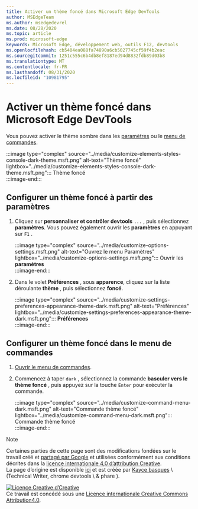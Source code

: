 ```yaml
---
title: Activer un thème foncé dans Microsoft Edge DevTools
author: MSEdgeTeam
ms.author: msedgedevrel
ms.date: 08/28/2020
ms.topic: article
ms.prod: microsoft-edge
keywords: Microsoft Edge, développement web, outils F12, devtools
ms.openlocfilehash: cb5404ea088fa74890a6cb5027745cf59f4b2eac
ms.sourcegitcommit: 1251c555c6b4db8ef8187ed94d8832fdb89d03b8
ms.translationtype: MT
ms.contentlocale: fr-FR
ms.lasthandoff: 08/31/2020
ms.locfileid: "10981795"
---
```

<!-- Copyright Kayce Basques 

   Licensed under the Apache License, Version 2.0 (the "License");
   you may not use this file except in compliance with the License.
   You may obtain a copy of the License at

       https://www.apache.org/licenses/LICENSE-2.0

   Unless required by applicable law or agreed to in writing, software
   distributed under the License is distributed on an "AS IS" BASIS,
   WITHOUT WARRANTIES OR CONDITIONS OF ANY KIND, either express or implied.
   See the License for the specific language governing permissions and
   limitations under the License.  -->





# Activer un thème foncé dans Microsoft Edge DevTools   

  

Vous pouvez activer le thème sombre dans les [paramètres](#set-up-dark-theme-from-settings) ou le [menu de commandes](#set-up-dark-theme-from-the-command-menu).  

:::image type="complex" source="../media/customize-elements-styles-console-dark-theme.msft.png" alt-text="Thème foncé" lightbox="../media/customize-elements-styles-console-dark-theme.msft.png":::
   Thème foncé  
:::image-end:::  

## Configurer un thème foncé à partir des paramètres   

1.  Cliquez sur **personnaliser et contrôler devtools** `...` , puis sélectionnez **paramètres**.  Vous pouvez également ouvrir les **paramètres** en appuyant sur `F1` .  
    
    :::image type="complex" source="../media/customize-options-settings.msft.png" alt-text="Ouvrez le menu Paramètres" lightbox="../media/customize-options-settings.msft.png":::
       Ouvrir les **paramètres**  
    :::image-end:::  

1.  Dans le volet **Préférences** , sous **apparence**, cliquez sur la liste déroulante **thème** , puis sélectionnez **foncé**.  
    
    :::image type="complex" source="../media/customize-settings-preferences-appearance-theme-dark.msft.png" alt-text="Préférences" lightbox="../media/customize-settings-preferences-appearance-theme-dark.msft.png":::
       **Préférences**  
    :::image-end:::  

## Configurer un thème foncé dans le menu de commandes   

1.  [Ouvrir le menu de commandes][DevtoolsCommandMenu].  
1.  Commencez à taper `dark` , sélectionnez la commande **basculer vers le thème foncé** , puis appuyez sur la touche `Enter` pour exécuter la commande.  
    
    :::image type="complex" source="../media/customize-command-menu-dark.msft.png" alt-text="Commande thème foncé" lightbox="../media/customize-command-menu-dark.msft.png":::
       Commande thème foncé  
    :::image-end:::  
    
<!--  
   


-->  

<!-- links -->  

[DevtoolsCommandMenu]: ../command-menu/index.md "Menu de commandes | Documents Microsoft"  

> [!NOTE]
> Certaines parties de cette page sont des modifications fondées sur le travail créé et [partagé par Google][GoogleSitePolicies] et utilisées conformément aux conditions décrites dans la [licence internationale 4,0 d’attribution Creative][CCA4IL].  
> La page d’origine est disponible [ici](https://developers.google.com/web/tools/chrome-devtools/customize/dark-theme) et est créée par [Kayce basques][KayceBasques] \ (Technical Writer, chrome devtools \ & phare \).  

[![Licence Creative d’Creative][CCby4Image]][CCA4IL]  
Ce travail est concédé sous une [Licence internationale Creative Commons Attribution4.0][CCA4IL].  

[CCA4IL]: https://creativecommons.org/licenses/by/4.0  
[CCby4Image]: https://i.creativecommons.org/l/by/4.0/88x31.png  
[GoogleSitePolicies]: https://developers.google.com/terms/site-policies  
[KayceBasques]: https://developers.google.com/web/resources/contributors/kaycebasques  
